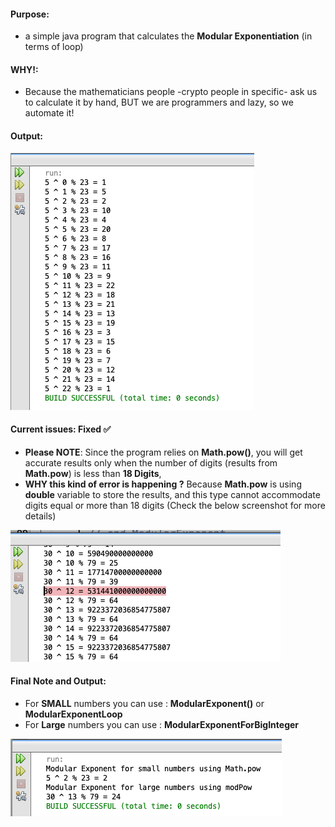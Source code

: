 #### Purpose: 
- a simple java program that calculates the **Modular Exponentiation** (in terms of loop)

#### WHY!: 
- Because the mathematicians people -crypto people in specific- ask us to calculate it by hand, BUT we are programmers and lazy, so we automate it! 

#### Output: 
![alt text](https://raw.githubusercontent.com/0xb1tByte/Postgraduate/master/Cryptography/Assignments/Modular%20Exponentiation/output.png)

#### Current issues: Fixed :white_check_mark:
- **Please NOTE**: Since the program relies on **Math.pow()**, you will get accurate results only when the number of digits (results from **Math.pow**) is less than **18 Digits**, 
- **WHY this kind of error is happening ?**
  Because **Math.pow** is using **double** variable to store the results, and this type cannot accommodate digits equal or more than 18 digits (Check the below screenshot for more details)

![alt text](https://raw.githubusercontent.com/0xb1tByte/Postgraduate/master/Cryptography/Assignments/Modular%20Exponentiation/error.png)

#### Final Note and Output: 
- For **SMALL** numbers you can use : **ModularExponent()** or **ModularExponentLoop** 
- For **Large** numbers you can use : **ModularExponentForBigInteger** 

![alt text](https://raw.githubusercontent.com/0xb1tByte/Postgraduate/master/Cryptography/Assignments/Modular%20Exponentiation/outputUpdated.png)
